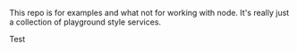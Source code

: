 This repo is for examples and what not for working with node. It's really  just a collection of playground style services.

Test


